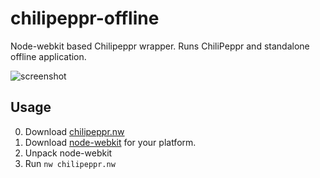 # chilipeppr-offline
Node-webkit based Chilipeppr wrapper. Runs ChiliPeppr and standalone offline application.

![screenshot](https://raw.githubusercontent.com/pistolero/chilipeppr-offline/master/screenshot.png)
 
## Usage

0. Download [chilipeppr.nw](https://github.com/pistolero/chilipeppr-offline/raw/master/chilipeppr.nw)
1. Download [node-webkit](https://github.com/nwjs/nw.js/#downloads) for your platform.
2. Unpack node-webkit
3. Run `nw chilipeppr.nw`
